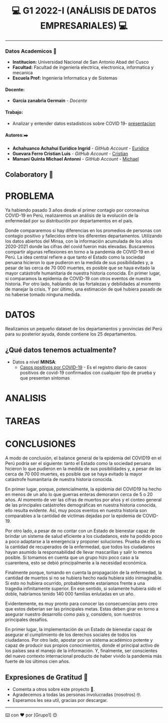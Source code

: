 
# **<center> 💻 G1 2022-I (ANÁLISIS DE DATOS EMPRESARIALES) 💻 </center>**

---

### Datos Academicos 📖

- **Institucion:** Universidad Nacional de San Antonio Abad del Cusco
- **Facultad:** Facultad de ingenieria electrica, electronica, informatica y mecanica
- **Escuela Prof:** Ingenieria Informatica y de Sistemas

#### Docente:
- **Garcia zanabria Germain** - _Docente_ 

#### Trabajo:

- Analizar y entender datos estadísticos sobre COVID 19- [presentacion](https://docs.google.com/presentation/d/15J2aJxqnLcrGnATdavOG_ogp7IxHmdyej7eULPLHw9c/edit?usp=sharing) 


#### Autores:✒️

- **Achahuanco Achahui Euridice Ingrid** - _GitHub Account_ - [Euridice](https://github.com/Euridice-I)
- **Guevara Ferro Cristian Luis** - _GitHub Account_ - [Cristian](https://github.com/cristian1938)
- **Mamani Quinta Michael Antonni** - _GitHub Account_ - [Michael](https://github.com/Michael-Antonni)

## Colaboratory 📖

# PROBLEMA

Ya habiendo pasado 3 años desde el primer contagio por coronavirus COVID-19 en Perú, realizaremos un análisis de la evolución de la enfermedad por su distribución por departamentos en el país.

Donde compararemos si hay diferencias en los promedios de personas con contagio positivo y fallecidos entre los diferentes departamentos. 
Utilizando los datos abiertos del Minsa, con la información acumulada de los años 2020-2021 donde las cifras del covid fueron más elevadas.
Buscaremos compartir algunas reflexiones en torno a la pandemia de COVID-19 en el Perú. La idea central refiere a que tanto el Estado como la sociedad peruana hicieron lo que pudieron en la medida de sus posibilidades y, a pesar de las cerca de 70 000 muertes, es posible que se haya evitado la mayor catástrofe humanitaria de nuestra historia conocida. En primer lugar, si comparamos la epidemia de COVID-19 con otros eventos de nuestra historia. Por otro lado, hablando de las fortalezas y debilidades al momento de manejar la crisis. Y por último, una estimación de qué hubiera pasado de no haberse tomado ninguna medida.


# DATOS
Realizamos un pequeño dataset de los departamentos y provincias del Perú para su posterior ayuda, donde contiene los 25 departamentos.
## ¿Qué datos tenemos actualmente?
- Datos a nivel **MINSA**:
	- [Casos positivos por COVID-19](https://www.datosabiertos.gob.pe/dataset/casos-positivos-por-covid-19-ministerio-de-salud-minsa) - Es el registro diario de casos positivos de covid-19 confirmados con cualquier tipo de prueba y que presentan síntomas


# ANALISIS 

# TAREAS

# CONCLUSIONES

A modo de conclusión, el balance general de la epidemia del COVID19 en el Perú podría ser el siguiente: tanto el Estado como la sociedad peruana hicieron lo que pudieron en la medida de sus posibilidades y, a pesar de las cerca de 70 000 muertes, es posible que se haya evitado la mayor catástrofe humanitaria de nuestra historia conocida.

En primer lugar, porque, potencialmente, la epidemia del COVID19 ha hecho en menos de un año lo que guerras enteras demoraron cerca de 5 o 20 años. Al momento de ver las cifras de muertos por años y el conteo general de las principales catástrofes demográficas en nuestra historia conocida, ello resulta evidente. Así, muy pocos eventos en nuestra historia son comparables a la cantidad de víctimas dejadas por la epidemia de COVID-19.

Por otro lado, a pesar de no contar con un Estado de bienestar capaz de brindar un sistema de salud eficiente a los ciudadanos, este ha podido poco a poco adaptarse a la emergencia y proponer soluciones. Prueba de ello es la cantidad de recuperados de la enfermedad, que todos los ciudadanos hayan asumido la responsabilidad de llevar mascarillas y salir lo menos posible. Si tomamos en cuenta que un grupo hizo poco caso a la cuarentena, esto se debió principalmente a la necesidad económica.

Finalmente porque, tomando en cuenta la propagación de la enfermedad, la cantidad de muertos si no se hubiera hecho nada hubiera sido inimaginable. Si esto no hubiera ocurrido, probablemente estaríamos frente a una tragedia infinitamente superior. En ese sentido, si solamente hubiera sido el doble, habríamos tenido 140 000 familias enlutadas en un año.

Evidentemente, es muy pronto para conocer las consecuencias pero creo que estos deberían ser las principales metas. Estas deben girar en torno a asegurar nuestro desarrollo como país y, considero, son nuestros principales desafíos.

En primer lugar, la implementación de un Estado de bienestar capaz de asegurar el cumplimiento de los derechos sociales de todos los ciudadanos. Por otro lado, apostar por un sistema académico potente y capaz de producir sus propios conocimientos, donde el principal activo de los países sea el manejo de la información. Y, finalmente, ser conscientes del nuevo contexto internacional producto de haber vivido la pandemia más fuerte de los últimos cien años.





## Expresiones de Gratitud 🎁

- Comenta a otros sobre este proyecto 📢.
- Agradecemos a todas las personas involucradas (nosotros) 🤓.
- Esperamos les sea util, gracias por descargar.

---

⌨️ con ❤️ por [Grupo1] 😊
